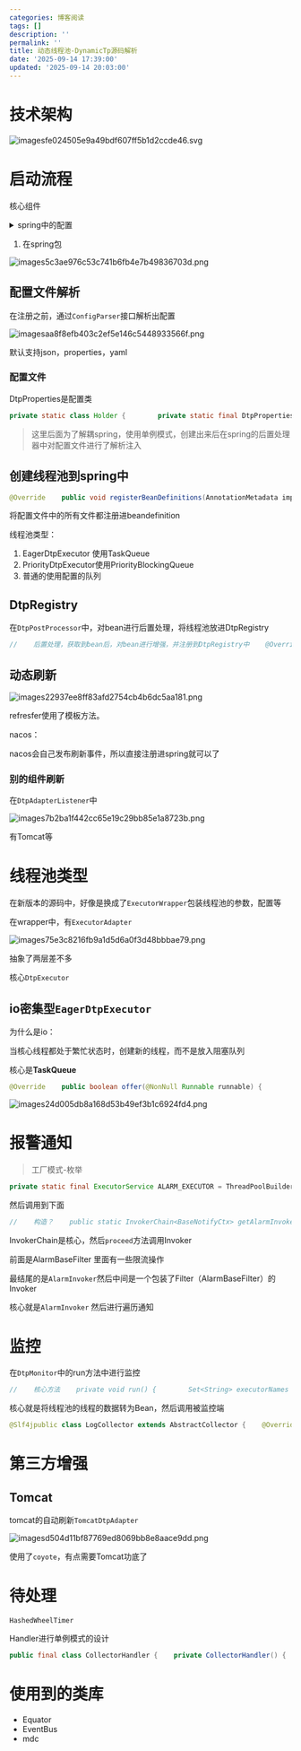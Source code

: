 ```yaml
---
categories: 博客阅读
tags: []
description: ''
permalink: ''
title: 动态线程池-DynamicTp源码解析
date: '2025-09-14 17:39:00'
updated: '2025-09-14 20:03:00'
---
```


# 技术架构


![imagesfe024505e9a49bdf607ff5b1d2ccde46.svg](/images/90f93117157cc53567aab3b6e3739806.svg)


# 启动流程


核心组件

<details>
<summary>spring中的配置</summary>

```java
package org.dromara.dynamictp.spring;

import org.dromara.dynamictp.common.properties.DtpProperties;
import org.dromara.dynamictp.core.DtpRegistry;
import org.dromara.dynamictp.core.monitor.DtpMonitor;
import org.dromara.dynamictp.core.lifecycle.DtpLifecycle;
import org.dromara.dynamictp.core.lifecycle.LifeCycleManagement;
import org.dromara.dynamictp.core.support.DtpBannerPrinter;
import org.dromara.dynamictp.spring.lifecycle.DtpLifecycleSpringAdapter;
import org.dromara.dynamictp.spring.listener.DtpApplicationListener;
import org.springframework.beans.factory.config.BeanDefinition;
import org.springframework.context.annotation.Bean;
import org.springframework.context.annotation.Configuration;
import org.springframework.context.annotation.Role;

/**
 * DtpBaseBeanConfiguration related
 *
 * @author yanhom
 * @since 1.0.0
 **/
@Configuration
@Role(BeanDefinition.ROLE_INFRASTRUCTURE)
public class DtpBaseBeanConfiguration {

    @Bean
    public DtpProperties dtpProperties() {
        //        使用了单例，因为这些配置在spring的生命周期中进行了解析录入
        return DtpProperties.getInstance();
    }

    @Bean
    public DtpLifecycle dtpLifecycle() {
        return new DtpLifecycle();
    }

    @Bean
    public DtpRegistry dtpRegistry(DtpProperties dtpProperties) {
        return new DtpRegistry(dtpProperties);
    }

    @Bean
    public DtpMonitor dtpMonitor(DtpProperties dtpProperties) {
        return new DtpMonitor(dtpProperties);
    }

    @Bean
    public DtpBannerPrinter dtpBannerPrinter() {
        return DtpBannerPrinter.getInstance();
    }

    @Bean
    public DtpLifecycleSpringAdapter dtpLifecycleSpringAdapter(LifeCycleManagement lifeCycleManagement) {
        return new DtpLifecycleSpringAdapter(lifeCycleManagement);
    }

    @Bean
    public DtpApplicationListener dtpApplicationListener() {
        return new DtpApplicationListener();
    }
}
```


</details>

1. 在spring包

![images5c3ae976c53c741b6fb4e7b49836703d.png](/images/f382bfa14b7b985e8104ee563bb3d2e7.png)


## 配置文件解析


在注册之前，通过`ConfigParser`接口解析出配置


![imagesaa8f8efb403c2ef5e146c5448933566f.png](/images/4b416a0788169bf1460fe96c081a8c66.png)


默认支持json，properties，yaml


### 配置文件


DtpProperties是配置类


```java
private static class Holder {        private static final DtpProperties INSTANCE = new DtpProperties();    }
```

> 这里后面为了解耦spring，使用单例模式，创建出来后在spring的后置处理器中对配置文件进行了解析注入

## 创建线程池到spring中


```java
@Override    public void registerBeanDefinitions(AnnotationMetadata importingClassMetadata, BeanDefinitionRegistry registry) {        DtpProperties dtpProperties = DtpProperties.getInstance();        BinderHelper.bindDtpProperties(environment, dtpProperties);        val executors = dtpProperties.getExecutors();        if (CollectionUtils.isEmpty(executors)) {            log.info("DynamicTp registrar, no executors are configured.");            return;        }// 将每个线程池的配置都放进spring注册中心        executors.forEach(e -> {            if (!e.isAutoCreate()) {                return;            }            Class<?> executorTypeClass = ExecutorType.getClass(e.getExecutorType());            Map<String, Object> propertyValues = buildPropertyValues(e);            Object[] args = buildConstructorArgs(executorTypeClass, e);            BeanRegistrationUtil.register(registry, e.getThreadPoolName(), executorTypeClass, propertyValues, args);        });    }
```


将配置文件中的所有文件都注册进beandefinition


线程池类型：

1. EagerDtpExecutor 使用TaskQueue
2. PriorityDtpExecutor使用PriorityBlockingQueue
3. 普通的使用配置的队列

## DtpRegistry


在`DtpPostProcessor`中，对bean进行后置处理，将线程池放进DtpRegistry


```java
//    后置处理，获取到bean后，对bean进行增强，并注册到DtpRegistry中    @Override    public Object postProcessAfterInitialization(@NonNull Object bean, @NonNull String beanName) throws BeansException {//      对是 ThreadPoolExecutor或者 ThreadPoolTaskExecutor类型的bean进行处理，如果不是直接退出        if (!(bean instanceof ThreadPoolExecutor) && !(bean instanceof ThreadPoolTaskExecutor)) {            return bean;        }        if (bean instanceof DtpExecutor) {            return registerAndReturnDtp(bean);        }        // register juc ThreadPoolExecutor or ThreadPoolTaskExecutor        return registerAndReturnCommon(bean, beanName);    }
```


## 动态刷新


![images22937ee8ff83afd2754cb4b6dc5aa181.png](/images/f4bbf9f9aa4587ed468a8303688e2984.png)


refresfer使用了模板方法。


nacos：


nacos会自己发布刷新事件，所以直接注册进spring就可以了


### 别的组件刷新


在`DtpAdapterListener`中


![images7b2ba1f442cc65e19c29bb85e1a8723b.png](/images/4baff87506bdbb1c95668b77406d97cf.png)


有Tomcat等


# 线程池类型


在新版本的源码中，好像是换成了`ExecutorWrapper`包装线程池的参数，配置等


在wrapper中，有`ExecutorAdapter`


![images75e3c8216fb9a1d5d6a0f3d48bbbae79.png](/images/64e831ca11f0bb6537a5ae91217318d0.png)


抽象了两层差不多


核心`DtpExecutor`


## io密集型`EagerDtpExecutor`


为什么是io：


当核心线程都处于繁忙状态时，创建新的线程，而不是放入阻塞队列


核心是**TaskQueue**


```java
@Override    public boolean offer(@NonNull Runnable runnable) {        if (executor == null) {            throw new RejectedExecutionException("The task queue does not have executor.");        }        if (executor.getPoolSize() == executor.getMaximumPoolSize()) {            return super.offer(runnable);        }        // have free worker. put task into queue to let the worker deal with task.        if (executor.getSubmittedTaskCount() <= executor.getPoolSize()) {            return super.offer(runnable);        }        // return false to let executor create new worker.        //   还没到最大的线程,返回false让父创建线程        if (executor.getPoolSize() < executor.getMaximumPoolSize()) {            return false;        }        // currentPoolThreadSize >= max        return super.offer(runnable);    }
```


![images24d005db8a168d53b49ef3b1c6924fd4.png](/images/df2f6e72e1b4b8eac63956f1d151bbc1.png)


# 报警通知

> 工厂模式-枚举

```java
private static final ExecutorService ALARM_EXECUTOR = ThreadPoolBuilder.newBuilder()            .threadFactory("dtp-alarm")            .corePoolSize(1)            .maximumPoolSize(1)            .workQueue(LINKED_BLOCKING_QUEUE.getName(), 2000)            .rejectedExecutionHandler(RejectedTypeEnum.DISCARD_OLDEST_POLICY.getName())            .rejectEnhanced(false)            .taskWrappers(TaskWrappers.getInstance().getByNames(Sets.newHashSet("mdc")))            .buildDynamic();    private static final InvokerChain<BaseNotifyCtx> ALARM_INVOKER_CHAIN;    static {//        构建责任链        ALARM_INVOKER_CHAIN = NotifyFilterBuilder.getAlarmInvokerChain();    }
```


然后调用到下面


```java
//    构造？    public static InvokerChain<BaseNotifyCtx> getAlarmInvokerChain() {//        spi机制加载的spring容器（解耦了）        val filters = ContextManagerHelper.getBeansOfType(NotifyFilter.class);        Collection<NotifyFilter> alarmFilters = Lists.newArrayList(filters.values());//        责任链？        alarmFilters.add(new AlarmBaseFilter());        alarmFilters = alarmFilters.stream()                .filter(x -> x.supports(NotifyTypeEnum.ALARM))                .sorted(Comparator.comparing(Filter::getOrder))                .collect(Collectors.toList());        return InvokerChainFactory.buildInvokerChain(new AlarmInvoker(), alarmFilters.toArray(new NotifyFilter[0]));    }
```


InvokerChain是核心，然后`proceed`方法调用Invoker


前面是AlarmBaseFilter 里面有一些限流操作


最结尾的是`AlarmInvoker`然后中间是一个包装了Filter（AlarmBaseFilter）的Invoker


核心就是`AlarmInvoker` 然后进行遍历通知


# 监控


在`DtpMonitor`中的run方法中进行监控


```java
//    核心方法    private void run() {        Set<String> executorNames = DtpRegistry.getAllExecutorNames();        try {//            通知？            checkAlarm(executorNames);//            核心方法            collectMetrics(executorNames);        } catch (Exception e) {            log.error("DynamicTp monitor, run error", e);        }    }
```


核心就是将线程池的线程的数据转为Bean，然后调用被监控端


```java
@Slf4jpublic class LogCollector extends AbstractCollector {    @Override    public void collect(ThreadPoolStats threadPoolStats) {        String metrics = JsonUtil.toJson(threadPoolStats);        if (LogHelper.getMonitorLogger() == null) {            log.error("Cannot find monitor logger...");            return;        }        LogHelper.getMonitorLogger().info("{}", metrics);    }    @Override    public String type() {        return CollectorTypeEnum.LOGGING.name().toLowerCase();    }}
```


# 第三方增强


## Tomcat


tomcat的自动刷新`TomcatDtpAdapter`


![imagesd504d11bf87769ed8069bb8e8aace9dd.png](/images/7b0c0d7721752ee05cdd2220b6a9d339.png)


使用了`coyote`，有点需要Tomcat功底了


# 待处理


`HashedWheelTimer`


Handler进行单例模式的设计


```java
public final class CollectorHandler {    private CollectorHandler() {    }    public static CollectorHandler getInstance() {        return CollectorHandlerHolder.INSTANCE;    }    private static class CollectorHandlerHolder {        private static final CollectorHandler INSTANCE = new CollectorHandler();    }}
```


# 使用到的类库

- Equator
- EventBus
- mdc
